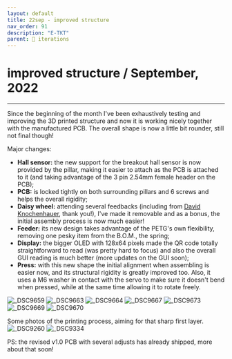 ```yaml
---
layout: default
title: 22sep - improved structure
nav_order: 91
description: "E-TKT"
parent: 🧬 iterations
---
```


# **improved structure** / September, 2022

----

Since the beginning of the month I've been exhaustively testing and improving the 3D printed structure and now it is working nicely together with the manufactured PCB. The overall shape is now a little bit rounder, still not final though!

Major changes:
- **Hall sensor:** the new support for the breakout hall sensor is now provided by the pillar, making it easier to attach as the PCB is attached to it (and taking advantage of the 3 pin 2.54mm female header on the PCB);
- **PCB:** is locked tightly on both surrounding pillars and 6 screws and helps the overall rigidity;
- **Daisy wheel:** attending several feedbacks (including from [David Knochenhauer](https://hackaday.io/Knochi), thank you!), I've made it removable and as a bonus, the initial assembly process is now much easier!
- **Feeder:** its new design takes advantage of the PETG's own flexibility, removing one pesky item from the B.O.M., the spring;
- **Display:** the bigger OLED with 128x64 pixels made the QR code totally straightforward to read (was pretty hard to focus) and also the overall GUI reading is much better (more updates on the GUI soon);
- **Press:** with this new shape the initial alignment when assembling is easier now, and its structural rigidity is greatly improved too. Also, it uses a M6 washer in contact with the servo to make sure it doesn't bend when pressed, while at the same time allowing it to rotate freely.

![_DSC9659](https://user-images.githubusercontent.com/15098003/193335118-07d62d13-90f0-4e82-86c1-cd3099904cd6.jpg)
![_DSC9663](https://user-images.githubusercontent.com/15098003/193335122-582a8d7f-4183-4e15-ab73-2533711dfe76.jpg)
![_DSC9664](https://user-images.githubusercontent.com/15098003/193335125-bf739464-f925-4ecf-9acd-0a434d1f4cfc.jpg)
![_DSC9667](https://user-images.githubusercontent.com/15098003/193335127-1784a8a6-04d6-4234-88f2-68f483db6277.jpg)
![_DSC9673](https://user-images.githubusercontent.com/15098003/193335131-c0c9848b-f6cf-4174-95be-398f569ca792.jpg)
![_DSC9669](https://user-images.githubusercontent.com/15098003/193335128-25879c17-8a36-4e34-b42e-d1b04feef91d.jpg)
![_DSC9670](https://user-images.githubusercontent.com/15098003/193335129-25b30d9c-237c-4316-a15b-357184e8c5af.jpg)

Some photos of the printing process, aiming for that sharp first layer.
![_DSC9260](https://user-images.githubusercontent.com/15098003/193335076-25f186e0-06e0-4537-8b26-56303f343520.jpg)
![_DSC9334](https://user-images.githubusercontent.com/15098003/193335080-9c037856-98a6-4471-bde0-26e813ab89c5.jpg)

PS: the revised v1.0 PCB with several adjusts has already shipped, more about that soon!
